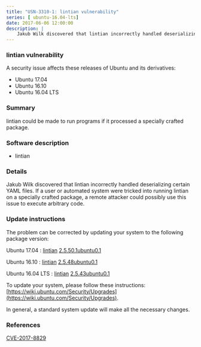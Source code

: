 ```yaml
---
title: "USN-3310-1: lintian vulnerability"
series: [ ubuntu-16.04-lts]
date: 2017-06-06 12:00:00
description: |
    Jakub Wilk discovered that lintian incorrectly handled deserializing certain YAML files. If a user or automated system were tricked into running lintian on a specially crafted package, a remote attacker could possibly use this issue to execute arbitrary code. 
--- 
```

 
 


### lintian vulnerability

A security issue affects these releases of Ubuntu and its derivatives:

* Ubuntu 17.04
* Ubuntu 16.10
* Ubuntu 16.04 LTS

### Summary

lintian could be made to run programs if it processed a specially crafted package.

### Software description

* lintian 

### Details

Jakub Wilk discovered that lintian incorrectly handled deserializing certain YAML files. If a user or automated system were tricked into running lintian on a specially crafted package, a remote attacker could possibly use this issue to execute arbitrary code. 

### Update instructions

The problem can be corrected by updating your system to the following package version:

Ubuntu 17.04
 : [lintian](https://launchpad.net/ubuntu/+source/lintian) <span> [2.5.50.1ubuntu0.1](https://launchpad.net/ubuntu/+source/lintian/2.5.50.1ubuntu0.1) </span> 

Ubuntu 16.10
 : [lintian](https://launchpad.net/ubuntu/+source/lintian) <span> [2.5.48ubuntu0.1](https://launchpad.net/ubuntu/+source/lintian/2.5.48ubuntu0.1) </span> 

Ubuntu 16.04 LTS
 : [lintian](https://launchpad.net/ubuntu/+source/lintian) <span> [2.5.43ubuntu0.1](https://launchpad.net/ubuntu/+source/lintian/2.5.43ubuntu0.1) </span> 

To update your system, please follow these instructions: [https://wiki.ubuntu.com/Security/Upgrades](https://wiki.ubuntu.com/Security/Upgrades).

In general, a standard system update will make all the necessary changes. 

### References

 
 [CVE-2017-8829](http://people.ubuntu.com/~ubuntu-security/cve/CVE-2017-8829)
 

